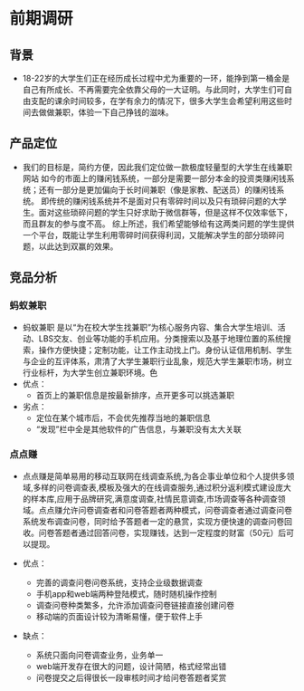 # 前期调研
## 背景
 - 18-22岁的大学生们正在经历成长过程中尤为重要的一环，能挣到第一桶金是自己有所成长、不再需要完全依靠父母的一大证明。与此同时，大学生们可自由支配的课余时间较多，在学有余力的情况下，很多大学生会希望利用这些时间去做做兼职，体验一下自己挣钱的滋味。


## 产品定位
 - 我们的目标是，简约方便，因此我们定位做一款极度轻量型的大学生在线兼职网站 如今的市面上的赚闲钱系统，一部分是需要一部分本金的投资类赚闲钱系统；还有一部分是更加偏向于长时间兼职（像是家教、配送员）的赚闲钱系统。 即传统的赚闲钱系统并不是面对只有零碎时间以及只有琐碎问题的大学生。面对这些琐碎问题的学生只好求助于微信群等，但是这样不仅效率低下，而且群友的参与度不高。 综上所述，我们希望能够给有这两类问题的学生提供一个平台，既能让学生利用零碎时间获得利润，又能解决学生的部分琐碎问题，以此达到双赢的效果。


## 竞品分析

### 蚂蚁兼职
 -  蚂蚁兼职 是以“为在校大学生找兼职”为核心服务内容、集合大学生培训、活动、LBS交友、创业等功能的手机应用。分类搜索以及基于地理位置的系统搜索，操作方便快捷；定制功能，让工作主动找上门。身份认证信用机制、学生与企业的互评体系，肃清了大学生兼职行业乱象，规范大学生兼职市场，树立行业标杆，为大学生创立兼职环境。色
 - 优点：
     - 首页上的兼职信息是按最新排序，点开更多可以挑选兼职
 - 劣点：
     - 定位在某个城市后，不会优先推荐当地的兼职信息
     - “发现”栏中全是其他软件的广告信息，与兼职没有太大关联


### 点点赚
 - 点点赚是简单易用的移动互联网在线调查系统,为各企事业单位和个人提供多领域,多样的问卷调查表,模板及强大的在线调查服务,通过积分返利模式建设庞大的样本库,应用于品牌研究,满意度调查,社情民意调查,市场调查等各种调查领域。点点赚允许问卷调查者和问卷答题者两种模式，问卷调查者通过调查问卷系统发布调查问卷，同时给予答题者一定的悬赏，实现方便快速的调查问卷回收。问卷答题者通过回答问卷，实现赚钱，达到一定程度的财富（50元）后可以提现。

 - 优点：

     - 完善的调查问卷问卷系统，支持企业级数据调查
     - 手机app和web端两种登陆模式，随时随机操作控制
     - 调查问卷种类繁多，允许添加调查问卷链接直接创建问卷
     - 移动端的页面设计较为清晰易懂，便于软件上手
 - 缺点：

     - 系统只面向问卷调查业务，业务单一
     - web端开发存在很大的问题，设计简陋，格式经常出错
     - 问卷提交之后得很长一段审核时间才给问卷答题者奖赏
